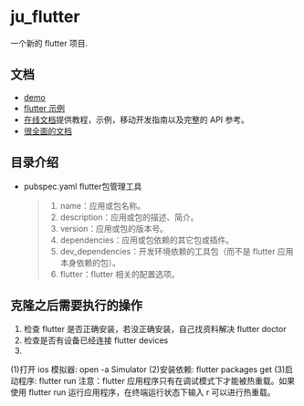# ju_flutter
一个新的 flutter 项目.

## 文档
- [demo](https://flutter.dev/docs/get-started/codelab)
- [flutter 示例](https://flutter.dev/docs/cookbook)
- [在线文档](https://flutter.dev/docs)提供教程，示例，移动开发指南以及完整的 API 参考。
- [很全面的文档](https://github.com/flutterchina/flutter-in-action/blob/master/docs/SUMMARY.md)

## 目录介绍
* pubspec.yaml flutter包管理工具
  > 1. name：应用或包名称。
  > 2. description：应用或包的描述、简介。
  > 3. version：应用或包的版本号。
  > 4. dependencies：应用或包依赖的其它包或插件。
  > 5. dev_dependencies：开发环境依赖的工具包（而不是 flutter 应用本身依赖的包）。
  > 6. flutter：flutter 相关的配置选项。

## 克隆之后需要执行的操作
1. 检查 flutter 是否正确安装，若没正确安装，自己找资料解决
  flutter doctor
2. 检查是否有设备已经连接
  flutter devices
3. 
  (1)打开 ios 模拟器: open -a Simulator
  (2)安装依赖: flutter packages get
  (3)启动程序: flutter run
  注意：flutter 应用程序只有在调试模式下才能被热重载。如果使用 flutter run 运行应用程序，在终端运行状态下输入 r 可以进行热重载。